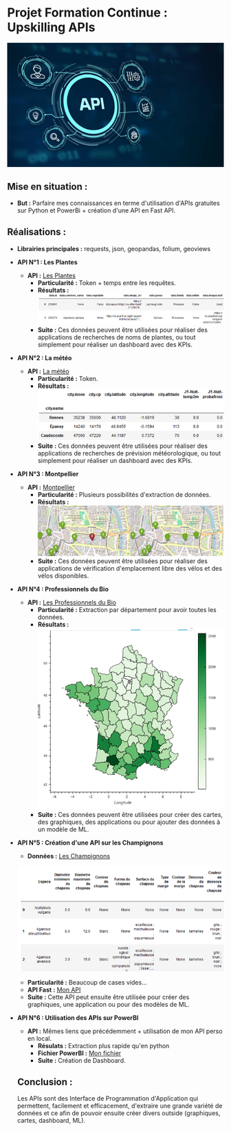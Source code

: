 # Projet Formation Continue : Upskilling APIs
![Logo](Photos/LogoAPI.jpg)


## Mise en situation :
- **But :** Parfaire mes connaissances en terme d'utilisation d'APIs gratuites sur Python et PowerBi + création d'une API en Fast API. 

## Réalisations :
- **Librairies principales :** requests, json, geopandas, folium, geoviews
   
- **API N°1 : Les Plantes**
	- **API :** [Les Plantes](https://trefle.io/)
      	- **Particularité :** Token + temps entre les requêtes.
      	- **Résultats :** ![Logo](Photos/Plantes.png)
      	- **Suite :** Ces données peuvent être utilisées pour réaliser des applications de recherches de noms de plantes, ou tout simplement pour réaliser un dashboard avec des KPIs.
  
- **API N°2 : La météo**
	- **API :** [La météo](https://api.meteo-concept.com/)
      	- **Particularité :** Token.
      	- **Résultats :** ![Logo](Photos/Météo.png)
      	- **Suite :** Ces données peuvent être utilisées pour réaliser des applications de recherches de prévision météorologique, ou tout simplement pour réaliser un dashboard avec des KPIs.
  
- **API N°3 : Montpellier**
	- **API :** [Montpellier](https://portail-api.montpellier3m.fr/)
      	- **Particularité :** Plusieurs possibilités d'extraction de données.
      	- **Résultats :** ![Logo](Photos/Montpellier.png)
      	- **Suite :** Ces données peuvent être utilisées pour réaliser des applications de vérification d'emplacement libre des vélos et des vélos disponibles.
  
- **API N°4 : Professionnels du Bio**
	- **API :** [Les Professionnels du Bio](https://api.gouv.fr/documentation/api-professionnels-bio)
      	- **Particularité :** Extraction par département pour avoir toutes les données.
      	- **Résultats :** ![Logo](Photos/ProBio.png)
      	- **Suite :** Ces données peuvent être utilisées pour créer des cartes, des graphiques, des applications ou pour ajouter des données à un modèle de ML.
  
- **API N°5 : Création d'une API sur les Champignons**
	- **Données :** [Les Champignons](https://www.data.gouv.fr/fr/datasets/r/e5ba031c-ae1c-476a-a920-5fd401935b2a)
   
   	![Logo](Photos/Champignons.png)
  
	- **Particularité :** Beaucoup de cases vides...
	- **API Fast :** [Mon API](APIperso.py)
	- **Suite :** Cette API peut ensuite être utilisée pour créer des graphiques, une application ou pour des modèles de ML.

- **API N°6 : Utilisation des APIs sur PowerBI**
	- **API :** Mêmes liens que précédemment + utilisation de mon API perso en local.
      	- **Résulats :** Extraction plus rapide qu'en python
      	- **Fichier PowerBI :** [Mon fichier](APIPowerBI.pbix)
      	- **Suite :** Création de Dashboard.

  ## Conclusion :
  Les APIs sont des Interface de Programmation d'Application qui permettent, facilement et efficacement, d'extraire une grande variété de données et ce afin de pouvoir ensuite créer divers outside (graphiques, cartes, dashboard, ML). 
          
